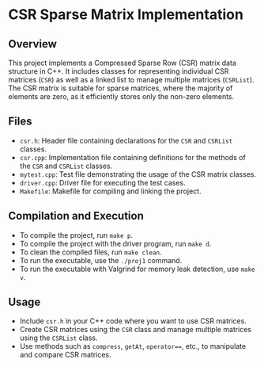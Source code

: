 # CSR Sparse Matrix Implementation

## Overview

This project implements a Compressed Sparse Row (CSR) matrix data structure in C++. It includes classes for representing individual CSR matrices (`CSR`) as well as a linked list to manage multiple matrices (`CSRList`). The CSR matrix is suitable for sparse matrices, where the majority of elements are zero, as it efficiently stores only the non-zero elements.

## Files

- `csr.h`: Header file containing declarations for the `CSR` and `CSRList` classes.
- `csr.cpp`: Implementation file containing definitions for the methods of the `CSR` and `CSRList` classes.
- `mytest.cpp`: Test file demonstrating the usage of the CSR matrix classes.
- `driver.cpp`: Driver file for executing the test cases.
- `Makefile`: Makefile for compiling and linking the project.

## Compilation and Execution

- To compile the project, run `make p`.
- To compile the project with the driver program, run `make d`.
- To clean the compiled files, run `make clean`.
- To run the executable, use the `./proj1` command.
- To run the executable with Valgrind for memory leak detection, use `make v`.

## Usage

- Include `csr.h` in your C++ code where you want to use CSR matrices.
- Create CSR matrices using the `CSR` class and manage multiple matrices using the `CSRList` class.
- Use methods such as `compress`, `getAt`, `operator==`, etc., to manipulate and compare CSR matrices.

